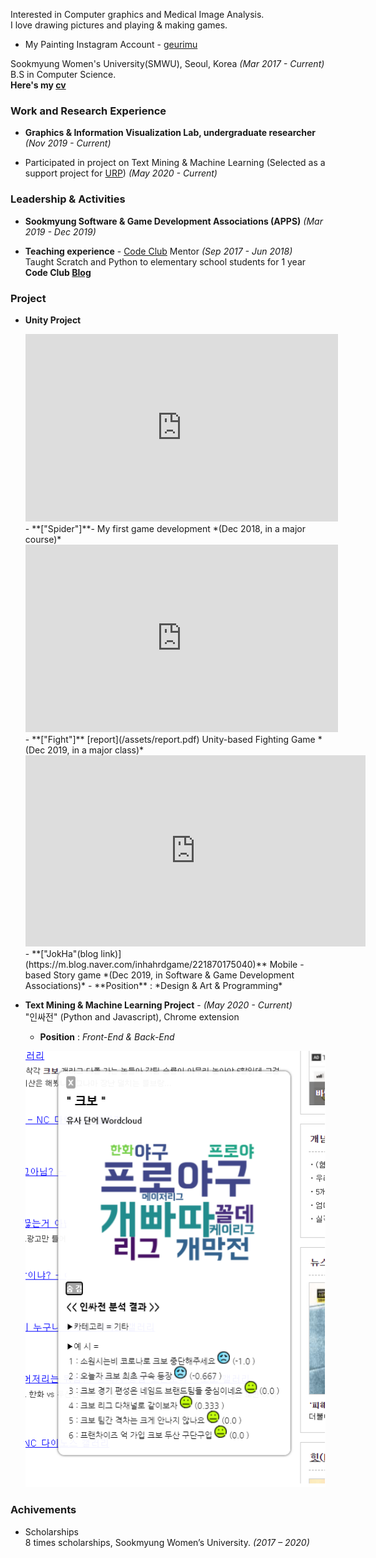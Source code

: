 ﻿
Interested in Computer graphics and Medical Image Analysis.  
I love drawing pictures and playing & making games.
- My Painting Instagram Account - [geurimu](https://www.instagram.com/geu_rimu/)


Sookmyung Women's University(SMWU), Seoul, Korea *(Mar 2017 - Current)*
B.S in Computer Science.  
**Here's my [cv](/assets/cv.pdf)**


### Work and Research Experience
- **Graphics & Information Visualization Lab, undergraduate researcher** *(Nov 2019 - Current)*

- Participated in project on Text Mining & Machine Learning         (Selected as a support project for [URP](https://www.kofac.re.kr/web/contents/openBusiness1-1.do?schM=view&id=17802)) *(May 2020 - Current)*

### Leadership & Activities
- **Sookmyung Software & Game Development Associations (APPS)**  *(Mar 2019 - Dec 2019)*

- **Teaching experience** - [Code Club](https://codeclubkorea.org/) Mentor *(Sep 2017 - Jun 2018)*   
   Taught Scratch and Python to elementary school students for 1 year
**Code Club [Blog](https://blog.naver.com/spqjf12345)**


### Project 
- **Unity Project** 
     
    <iframe width="500" height="300" src="https://www.youtube.com/embed/toielYhi51o" frameborder="0" allow="accelerometer; autoplay; encrypted-media; gyroscope; picture-in-picture" allowfullscreen></iframe>  
     - **["Spider"]**- My first game development *(Dec 2018, in a major course)*
      
        
  
    <iframe width="500" height="300" src="https://www.youtube.com/embed/1GsifDAfudc" frameborder="0" allow="accelerometer; autoplay; encrypted-media; gyroscope; picture-in-picture" allowfullscreen></iframe>  
    - **["Fight"]** [report](/assets/report.pdf)   
  Unity-based Fighting Game *(Dec 2019, in a major class)*    
    
    
     
   <iframe width="544" height="306" src="https://serviceapi.nmv.naver.com/flash/convertIframeTag.nhn?vid=68EA007C0D12BC36448AEAEEFB71A5BD30BF&outKey=V128e18f38d0495e82e307b234e0da52964bc2ec76ccb2067aa527b234e0da52964bc" frameborder="no" scrolling="no" title="NaverVideo" allow="autoplay; gyroscope; accelerometer; encrypted-media" allowfullscreen></iframe>   
    - **["JokHa"(blog link)](https://m.blog.naver.com/inhahrdgame/221870175040)**   
    Mobile -based Story game *(Dec 2019, in Software & Game Development Associations)*  
    - **Position** : *Design & Art & Programming*  
    
   
     
  
- **Text Mining & Machine Learning Project** - *(May 2020 - Current)*    
     "인싸전" (Python and Javascript), Chrome extension 
     - **Position** : *Front-End & Back-End*
     
     ![ex_screenshot](/assets/inside.jpg)
     
### Achivements
 - Scholarships  
     8 times scholarships, Sookmyung Women’s University. *(2017 – 2020)*
   



